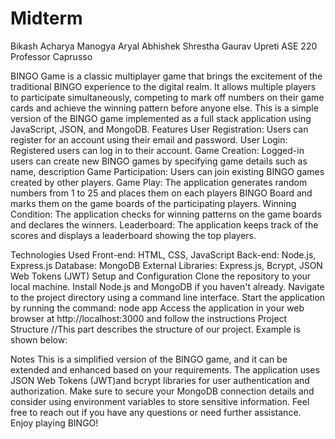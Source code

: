 # Midterm
Bikash Acharya 
Manogya Aryal
Abhishek Shrestha
Gaurav Upreti
ASE 220 
Professor Caprusso 


BINGO Game is a classic multiplayer game that brings the excitement of the traditional BINGO experience to the digital realm. It allows multiple players to participate simultaneously, competing to mark off numbers on their game cards and achieve the winning pattern before anyone else. This is a simple version of the BINGO game implemented as a full stack application using JavaScript, JSON, and MongoDB.
Features
User Registration: Users can register for an account using their email and password.
User Login: Registered users can log in to their account.
Game Creation: Logged-in users can create new BINGO games by specifying game details such as name, description
Game Participation: Users can join existing BINGO games created by other players.
Game Play: The application generates random numbers from 1 to 25 and places them on each players BINGO Board and marks them on the game boards of the participating players.
Winning Condition: The application checks for winning patterns on the game boards and declares the winners.
Leaderboard: The application keeps track of the scores and displays a leaderboard showing the top players.

Technologies Used
Front-end: HTML, CSS, JavaScript
Back-end: Node.js, Express.js
Database: MongoDB
External Libraries: Express.js, Bcrypt, JSON Web Tokens (JWT)
Setup and Configuration
Clone the repository to your local machine.
Install Node.js and MongoDB if you haven't already.
Navigate to the project directory using a command line interface.
Start the application by running the command: node app
Access the application in your web browser at http://localhost:3000 and follow the instructions
Project Structure
//This part describes the structure of our project. Example is shown below: 

Notes
This is a simplified version of the BINGO game, and it can be extended and enhanced based on your requirements.
The application uses JSON Web Tokens (JWT)and bcrypt libraries for user authentication and authorization.
Make sure to secure your MongoDB connection details and consider using environment variables to store sensitive information.
Feel free to reach out if you have any questions or need further assistance. Enjoy playing BINGO!





